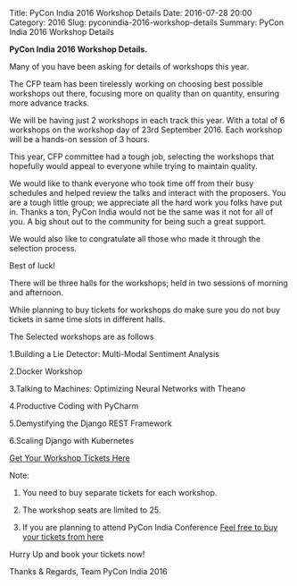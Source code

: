 Title: PyCon India 2016 Workshop Details
Date: 2016-07-28 20:00
Category: 2016
Slug: pyconindia-2016-workshop-details
Summary: PyCon India 2016 Workshop Details


**PyCon India 2016 Workshop Details.**

Many of you have been asking for details of workshops this year.

The CFP team has been tirelessly working on choosing best possible
workshops out there, focusing more on quality than on quantity, ensuring
more advance tracks. 

We will be having just 2 workshops in each track this year.
With a total of 6 workshops on the workshop day of 23rd September 2016.
Each workshop will be a hands-on session of 3 hours.

This year, CFP committee had a tough job, selecting the workshops that hopefully would 
appeal to everyone while trying to maintain quality.

We would like to thank everyone who took time off from their busy schedules and 
helped review the talks and interact with the proposers. You are a tough little group;
we appreciate all the hard work you folks have put in. Thanks a ton, PyCon India
would not be the same was it not for all of you. A big shout out to the community for
being such a great support.
 
 We would also like to congratulate all those who made it through the selection process.
 
 Best of luck!

There will be three halls for the workshops; held in two sessions of morning
and afternoon. 

While planning to buy tickets for workshops do make sure you do not buy tickets
in same time slots in different halls.


The Selected workshops are as follows
    
1.Building a Lie Detector: Multi-Modal Sentiment Analysis

2.Docker Workshop

3.Talking to Machines: Optimizing Neural Networks with Theano

4.Productive Coding with PyCharm

5.Demystifying the Django REST Framework

6.Scaling Django with Kubernetes

[Get Your Workshop Tickets Here](https://in.explara.com/e/pycon-india-2016)

Note:
 1. You need to buy separate tickets for each workshop.

 2. The workshop seats are  limited to  25.
 
 3. If you are planning to attend PyCon India Conference [Feel free to buy your tickets from here](https://in.explara.com/e/pycon-india-2016/checkout)

Hurry Up and book your tickets now!

Thanks & Regards,
Team PyCon India 2016
